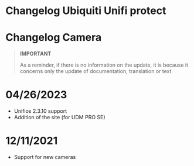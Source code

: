 # Changelog Ubiquiti Unifi protect

# Changelog Camera

>**IMPORTANT**
>
>As a reminder, if there is no information on the update, it is because it concerns only the update of documentation, translation or text

# 04/26/2023

- Unifios 2.3.10 support
- Addition of the site (for UDM PRO SE)

# 12/11/2021

- Support for new cameras
